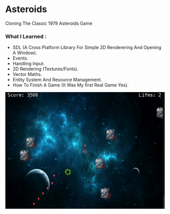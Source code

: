 # Asteroids

Cloning The Classic 1979 Asteroids Game

### What I Learned :

- SDL (A Cross Platform Library For Simple 2D Renderering And Opening A Window).
- Events.
- Handling Input. 
- 2D Rendering (Textures/Fonts).
- Vector Maths.
- Entity System And Resource Management.
- How To Finish A Game (It Was My first Real Game Yes).
 
![PROJECT IMAGE](https://github.com/ProjectElon/Asteroids/blob/master/images/Screenshot.PNG)
